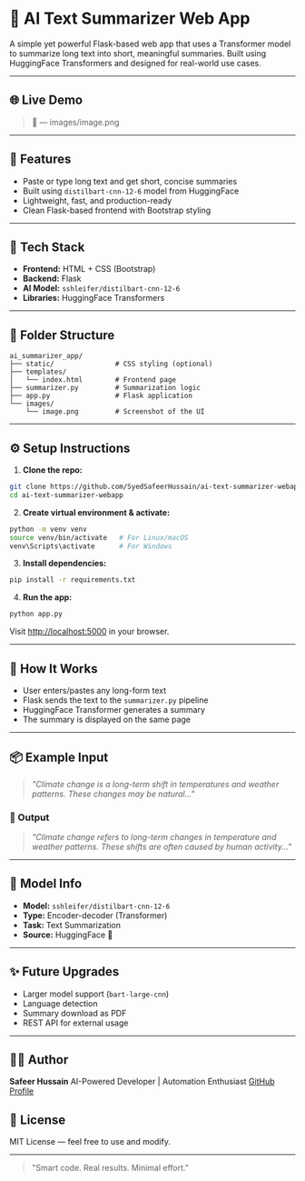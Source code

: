 # 🧠 AI Text Summarizer Web App

A simple yet powerful Flask-based web app that uses a Transformer model to summarize long text into short, meaningful summaries. Built using HuggingFace Transformers and designed for real-world use cases.

---

## 🌐 Live Demo

> 📸 — images/image.png

---

## 🚀 Features

* Paste or type long text and get short, concise summaries
* Built using `distilbart-cnn-12-6` model from HuggingFace
* Lightweight, fast, and production-ready
* Clean Flask-based frontend with Bootstrap styling

---

## 🧩 Tech Stack

* **Frontend:** HTML + CSS (Bootstrap)
* **Backend:** Flask
* **AI Model:** `sshleifer/distilbart-cnn-12-6`
* **Libraries:** HuggingFace Transformers

---

## 📁 Folder Structure

```
ai_summarizer_app/
├── static/               # CSS styling (optional)
├── templates/
│   └── index.html        # Frontend page
├── summarizer.py         # Summarization logic
├── app.py                # Flask application
└── images/
    └── image.png         # Screenshot of the UI
```

---

## ⚙️ Setup Instructions

1. **Clone the repo:**

```bash
git clone https://github.com/SyedSafeerHussain/ai-text-summarizer-webapp.git
cd ai-text-summarizer-webapp
```

2. **Create virtual environment & activate:**

```bash
python -m venv venv
source venv/bin/activate   # For Linux/macOS
venv\Scripts\activate      # For Windows
```

3. **Install dependencies:**

```bash
pip install -r requirements.txt
```

4. **Run the app:**

```bash
python app.py
```

Visit [http://localhost:5000](http://localhost:5000) in your browser.

---

## 📝 How It Works

* User enters/pastes any long-form text
* Flask sends the text to the `summarizer.py` pipeline
* HuggingFace Transformer generates a summary
* The summary is displayed on the same page

---

## 📦 Example Input

> *"Climate change is a long-term shift in temperatures and weather patterns. These changes may be natural..."*

### 🧾 Output

> *"Climate change refers to long-term changes in temperature and weather patterns. These shifts are often caused by human activity..."*

---

## 🤖 Model Info

* **Model:** `sshleifer/distilbart-cnn-12-6`
* **Type:** Encoder-decoder (Transformer)
* **Task:** Text Summarization
* **Source:** HuggingFace 🤗

---

## ✨ Future Upgrades

* Larger model support (`bart-large-cnn`)
* Language detection
* Summary download as PDF
* REST API for external usage

---

## 👨‍💻 Author

**Safeer Hussain**
AI-Powered Developer | Automation Enthusiast
[GitHub Profile](https://github.com/SyedSafeerHussain)

## 📜 License

MIT License — feel free to use and modify.

---

> "Smart code. Real results. Minimal effort."
